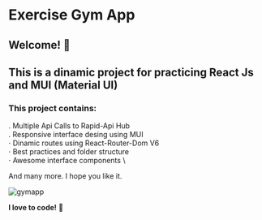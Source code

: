 # Exercise Gym App

## Welcome! 👋

## This is a dinamic project for practicing React Js and MUI (Material UI)

### This project contains: 

. Multiple Api Calls to Rapid-Api Hub \
. Responsive interface desing using MUI \
⋅ Dinamic routes using React-Router-Dom V6 \
⋅ Best practices and folder structure \
⋅ Awesome interface components \

And many more.
I hope you like it.

![gymapp](https://user-images.githubusercontent.com/45151760/175989858-a95a330f-e646-452e-a051-d7ecb6fb58eb.png)

**I love to code!** 🚀
